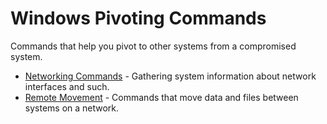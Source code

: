 # Windows Pivoting Commands

Commands that help you pivot to other systems from a compromised system.

  * [Networking Commands](windows_cmd_network.md) - Gathering system information about network interfaces and such.
  * [Remote Movement](remote.md) - Commands that move data and files between systems on a network.